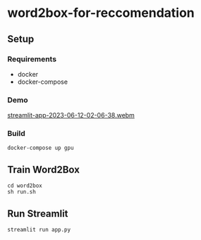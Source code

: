 # word2box-for-reccomendation

## Setup

### Requirements
- docker
- docker-compose

### Demo

[streamlit-app-2023-06-12-02-06-38.webm](https://github.com/tubo213/word2box-for-reccomendation/assets/74698040/aae424da-89ce-4483-b88f-2846b1e28bf6)



### Build
```
docker-compose up gpu
```

## Train Word2Box
```
cd word2box
sh run.sh
```

## Run Streamlit
```
streamlit run app.py
```



